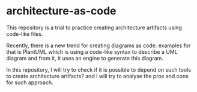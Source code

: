 # architecture-as-code
 
This repository is a trial to practice creating architecture artifacts using code-like files.

Recently, there is a new trend for creating diagrams as code. examples for that is PlantUML which is using a code-like syntax to describe a UML diagram and from it, it uses an engine to generate this diagram.

In this repository, I will try to check if it is possible to depend on such tools to create architecture artifacts? and I will try to analyse the pros and cons for such approach.
